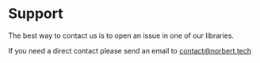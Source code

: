 # Support

The best way to contact us is to open an issue in one of our libraries. 

If you need a direct contact please send an email to contact@norbert.tech
